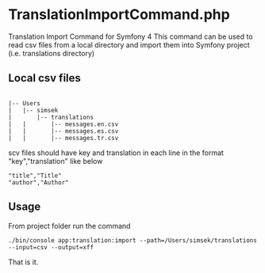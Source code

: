 # TranslationImportCommand.php
Translation Import Command for Symfony 4
This command can be used to read csv files from a local directory and import them into Symfony project (i.e. translations directory)

## Local csv files

```

|-- Users
|   |-- simsek
|       |-- translations
|   |       |-- messages.en.csv
|   |       |-- messages.es.csv
|   |       |-- messages.tr.csv

```

scv files should have key and translation in each line in the format "key","translation" like below
```
"title","Title"
"author","Author"
```

## Usage

From project folder run the command

```
./bin/console app:translation:import --path=/Users/simsek/translations --input=csv --output=xff
```

That is it.
